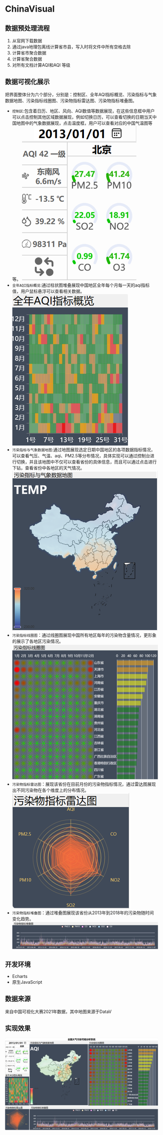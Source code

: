 # ChinaVisual

## 数据预处理流程

1. 从官网下载数据
2. 通过java地理包离线计算省市县，写入时将文件中所有空格去除
3. 计算省市聚合数据
4. 计算省聚合数据
5. 对所有文档计算AQI和AQI 等级

## 数据可视化展示
把界面整体分为六个部分，分别是：控制区、全年AQI指标概览、污染指标与气象数据地图、污染指标线圈图、污染物指标雷达图、污染物指标堆叠图。  
+ `控制区`:包含着日历、地区、风向、AQI数值等数据展现，在这些信息框中用户可以点击控制其他区域数据展现，例如切换日历，可以查看切换的日期当天中国地图中的气象数据展现，点击温度框，用户可以查看对应的中国气温图等等。
![alt text](picture/control.png)
+ `全年AQI指标概览`:通过柱状图堆叠展现中国地区全年每个月每一天的aqi指标值，用户鼠标悬浮可以查看相关数据。  
![alt text](picture/aqi.png)  
+ `污染指标与气象数据地图`:通过地图展现选定日期中国地区的各项数据指标情况，可以查看气压、气温、aqi、PM2.5等分布情况，具体实现可以通过控制台进行切换，并且该地图中不仅可以查看省份的具体信息，而且可以通过点击进行下钻，查看省份中各地区的天气情况。  
![alt text](picture/map.png)  
+ `污染指标线圈图`：通过线圈图展现中国所有地区每年的污染物含量情况，更形象的展示了各地区污染情况。
![alt text](picture/lineCircle.png)
+ `污染物指标雷达图`：展现该省份在目前月份的污染物指标情况，通过雷达图展现出不同污染物在各个维度上的分布情况。
![alt text](picture/radar.png)  
+ `污染物指标堆叠图`：通过堆叠图展现该省份从2013年到2018年的污染物随时间变化趋势。
![alt text](picture/stack.png)
## 开发环境
+ Echarts
+ 原生JavaScript
## 数据来源
来自中国可视化大赛2021年数据，其中地图来源于DataV
## 实现效果
![alt text](picture/ChinaVis.png)